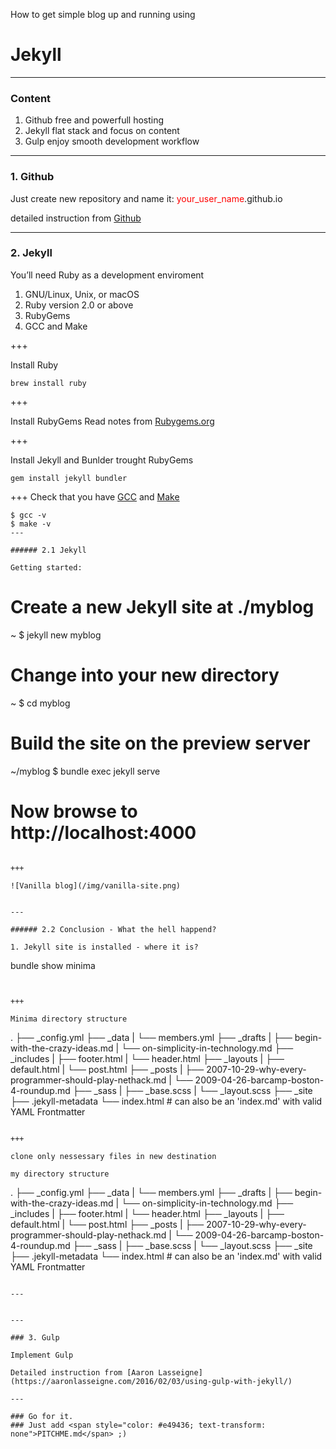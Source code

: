 How to get simple blog up and running using
# Jekyll


---

### Content
1. Github
free and powerfull hosting
2. Jekyll
flat stack and focus on content
3. Gulp
enjoy smooth development workflow

---

### 1. Github

Just create new repository and name it:
<span style="color:red">your_user_name</span>.github.io

detailed instruction from [Github](https://pages.github.com/)


---

### 2. Jekyll

You’ll need Ruby as a development enviroment
<br>
1. GNU/Linux, Unix, or macOS
2. Ruby version 2.0 or above
3. RubyGems
4. GCC and Make

+++

Install Ruby
```
brew install ruby
```

+++

Install RubyGems
Read notes from [Rubygems.org](https://rubygems.org/pages/download#formats)

+++

Install Jekyll and Bunlder trought RubyGems
```
gem install jekyll bundler
```

+++
Check that you have [GCC](https://gcc.gnu.org/install/) and [Make](https://www.gnu.org/software/make/)
```
$ gcc -v
$ make -v
---

###### 2.1 Jekyll

Getting started:

```

# Create a new Jekyll site at ./myblog
~ $ jekyll new myblog

# Change into your new directory
~ $ cd myblog

# Build the site on the preview server
~/myblog $ bundle exec jekyll serve

# Now browse to http://localhost:4000
```

+++

![Vanilla blog](/img/vanilla-site.png)


---

###### 2.2 Conclusion - What the hell happend?

1. Jekyll site is installed - where it is?

```
bundle show minima
```


+++

Minima directory structure

```
.
├── _config.yml
├── _data
|   └── members.yml
├── _drafts
|   ├── begin-with-the-crazy-ideas.md
|   └── on-simplicity-in-technology.md
├── _includes
|   ├── footer.html
|   └── header.html
├── _layouts
|   ├── default.html
|   └── post.html
├── _posts
|   ├── 2007-10-29-why-every-programmer-should-play-nethack.md
|   └── 2009-04-26-barcamp-boston-4-roundup.md
├── _sass
|   ├── _base.scss
|   └── _layout.scss
├── _site
├── .jekyll-metadata
└── index.html # can also be an 'index.md' with valid YAML Frontmatter

```

+++

clone only nessessary files in new destination

my directory structure

```
.
├── _config.yml
├── _data
|   └── members.yml
├── _drafts
|   ├── begin-with-the-crazy-ideas.md
|   └── on-simplicity-in-technology.md
├── _includes
|   ├── footer.html
|   └── header.html
├── _layouts
|   ├── default.html
|   └── post.html
├── _posts
|   ├── 2007-10-29-why-every-programmer-should-play-nethack.md
|   └── 2009-04-26-barcamp-boston-4-roundup.md
├── _sass
|   ├── _base.scss
|   └── _layout.scss
├── _site
├── .jekyll-metadata
└── index.html # can also be an 'index.md' with valid YAML Frontmatter
```

---


---

### 3. Gulp

Implement Gulp

Detailed instruction from [Aaron Lasseigne](https://aaronlasseigne.com/2016/02/03/using-gulp-with-jekyll/)

---

### Go for it.
### Just add <span style="color: #e49436; text-transform: none">PITCHME.md</span> ;)
